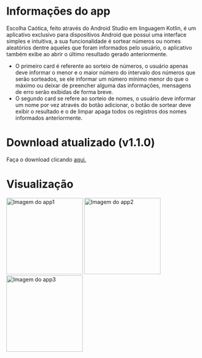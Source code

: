 # Informações do app
Escolha Caótica, feito através do Android Studio em linguagem Kotlin, é um aplicativo exclusivo para dispositivos Android que possui uma interface simples e intuitiva, a sua funcionalidade é sortear números ou nomes aleatórios dentre aqueles que foram informados pelo usuário, o aplicativo também exibe ao abrir o último resultado gerado anteriormente.

- O primeiro card é referente ao sorteio de números, o usuário apenas deve informar o menor e o maior número do intervalo dos números que serão sorteados, se ele informar um número mínimo menor do que o máximo ou deixar de preencher alguma das informações, mensagens de erro serão exibidas de forma breve. 
- O segundo card se refere ao sorteio de nomes, o usuário deve informar um nome por vez através do botão adicionar, o botão de sortear deve exibir o resultado e o de limpar apaga todos os registros dos nomes informados anteriormente.

# Download atualizado (v1.1.0)
Faça o download clicando [aqui.](https://github.com/HugoJordan7/escolha-caotica/raw/main/Escolha%20Ca%C3%B3tica.apk)

# Visualização
<img src="https://github.com/HugoJordan7/escolha-caotica/assets/116570979/1689542a-fbd2-4fc1-8349-3cc297950edf" width="200" alt="Imagem do app1"> 
<img src="https://github.com/HugoJordan7/escolha-caotica/assets/116570979/b884dc94-2042-4367-b9cf-74c340aa0440" width="200" alt="Imagem do app2">
<img src="https://github.com/HugoJordan7/escolha-caotica/assets/116570979/284e462e-a747-4cf0-819d-032ba525df0e" width="200" alt="Imagem do app3"> 

